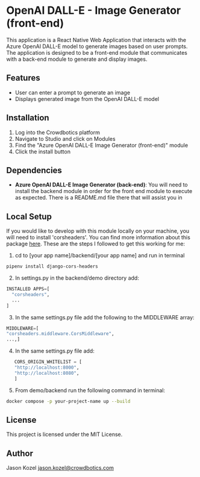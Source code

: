 # OpenAI DALL-E - Image Generator (front-end)

This application is a React Native Web Application that interacts with the Azure OpenAI DALL-E model to generate images based on user prompts. The application is designed to be a front-end module that communicates with a back-end module to generate and display images.

## Features

- User can enter a prompt to generate an image
- Displays generated image from the OpenAI DALL-E model

## Installation

1. Log into the Crowdbotics platform
2. Navigate to Studio and click on Modules
3. Find the "Azure OpenAI DALL-E Image Generator (front-end)" module
4. Click the install button

## Dependencies

- **Azure OpenAI DALL-E Image Generator (back-end)**: You will need to install the backend module in order for the front end module to execute as expected. There is a README.md file there that will assist you in

## Local Setup

If you would like to develop with this module locally on your machine, you will need to install 'corsheaders'. You can find more information about this package [here](https://pypi.org/project/django-cors-headers/). These are the steps I followed to get this working for me:

1. cd to [your app name]/backend/[your app name] and run in terminal

```bash
pipenv install django-cors-headers
```

2. In settings.py in the backend/demo directory add:

```python
INSTALLED APPS=[
  "corsheaders",
  ...
]
```

3. In the same settings.py file add the following to the MIDDLEWARE array:

```python
MIDDLEWARE=[
"corsheaders.middleware.CorsMiddleware",
...,]
```

4. In the same settings.py file add:

```python
   CORS_ORIGIN_WHITELIST = [
   "http://localhost:8000",
   "http://localhost:8080",
   ]

```

5. From demo/backend run the following command in terminal:

```bash
docker compose -p your-project-name up --build
```

## License

This project is licensed under the MIT License.

## Author

Jason Kozel
jason.kozel@crowdbotics.com
